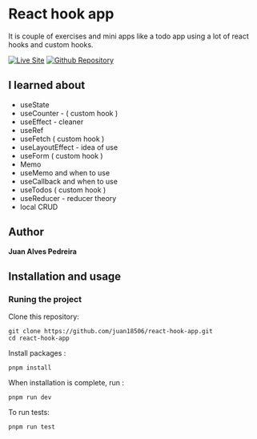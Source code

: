 # React hook app

It is couple of exercises and mini apps like a todo app using a lot of react hooks and custom hooks.

[![Live Site](https://img.shields.io/static/v1?label=&message=Live%20Site&color=167200&style=for-the-badge)](https://juan18506.github.io/react-hook-app/)
[![Github Repository](https://img.shields.io/static/v1?label=&message=Github%20Repository&color=000000&style=for-the-badge&logo=github&logoColor=white)](https://github.com/juan18506/react-hook-app/)

## I learned about
 
- useState
- useCounter - ( custom hook )
- useEffect - cleaner
- useRef
- useFetch ( custom hook )
- useLayoutEffect - idea of use
- useForm ( custom hook )
- Memo
- useMemo and when to use
- useCallback and when to use
- useTodos ( custom hook )
- useReducer - reducer theory
- local CRUD

## Author 

**Juan Alves Pedreira**

## Installation and usage

### Runing the project

Clone this repository: 

```
git clone https://github.com/juan18506/react-hook-app.git
cd react-hook-app
```

Install packages :

```
pnpm install
```

When installation is complete, run :

```
pnpm run dev
```

To run tests:

```
pnpm run test
```
